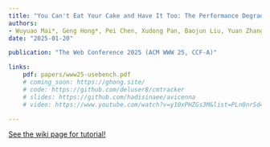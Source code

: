 ```yaml
---
title: "You Can't Eat Your Cake and Have It Too: The Performance Degradation of LLMs with Jailbreak Defense"
authors:
- Wuyuao Mai*, Geng Hong*, Pei Chen, Xudong Pan, Baojun Liu, Yuan Zhang, Haixin Duan, Min Yang
date: "2025-01-20"

publication: "The Web Conference 2025 (ACM WWW 25, CCF-A)"

links:
    pdf: papers/www25-usebench.pdf
    # coming_soon: https://ghong.site/
    # code: https://github.com/deluser8/cmtracker
    # slides: https://github.com/hadisinaee/avicenna
    # video: https://www.youtube.com/watch?v=y10xPHZGs3M&list=PLn0nrSd4xjjbyUeai0oevMrT8_IwnBo4R

---
```



[See the wiki page for tutorial!](https://github.com/hadisinaee/avicenna/wiki)


